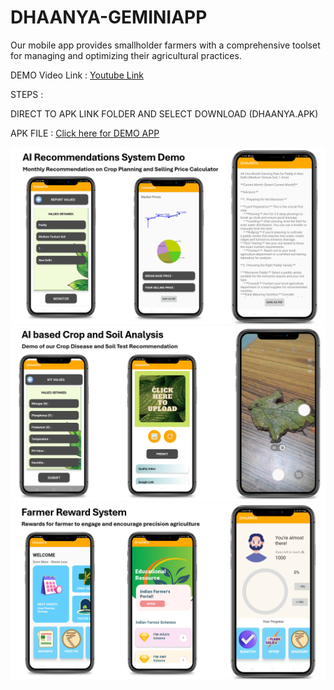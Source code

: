 # DHAANYA-GEMINIAPP
Our mobile app provides smallholder farmers with a comprehensive toolset for managing and optimizing their agricultural practices.

DEMO Video Link : [Youtube Link](https://www.youtube.com/watch?v=c4NCiDzvS2Y)

STEPS :

DIRECT TO APK LINK FOLDER AND SELECT DOWNLOAD (DHAANYA.APK)

APK FILE : [Click here for DEMO APP ](https://drive.google.com/drive/folders/1ipKjuW-rujVKYCnznoZfbjZXaBFoIDnX?usp=sharing)

![screenshot](b1.png)
![screenshot](b2.png)
![screenshot](b3.png)
